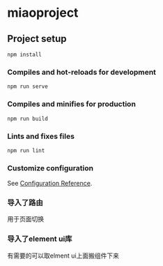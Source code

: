 # miaoproject

## Project setup
```
npm install
```

### Compiles and hot-reloads for development
```
npm run serve
```

### Compiles and minifies for production
```
npm run build
```

### Lints and fixes files
```
npm run lint
```

### Customize configuration
See [Configuration Reference](https://cli.vuejs.org/config/).

### 导入了路由
用于页面切换

### 导入了element ui库
有需要的可以取elment ui上面搬组件下来
